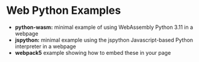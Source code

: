 # Web Python Examples

- **python\-wasm:** minimal example of using WebAssembly Python 3.11 in a webpage
- **jspython:** minimal example using the jspython Javascript\-based Python interpreter in a webpage
- **webpack5** example showing how to embed these in your page


